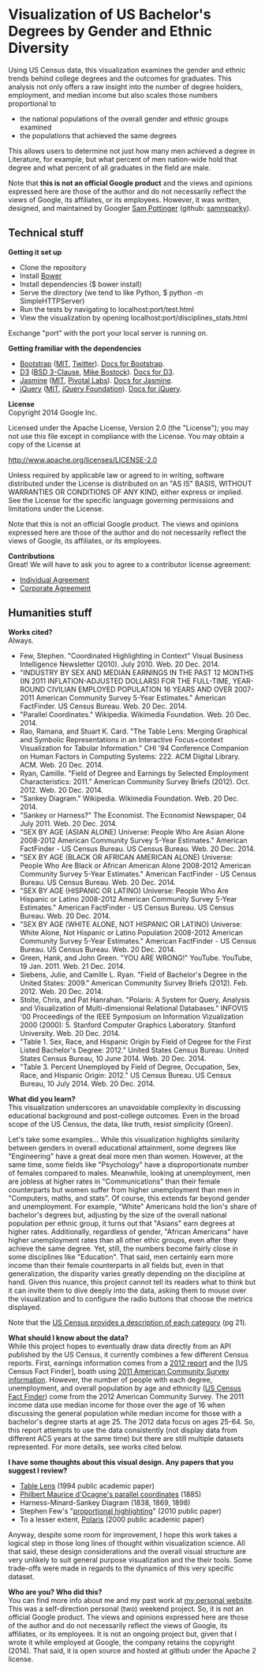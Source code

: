 Visualization of US Bachelor's Degrees by Gender and Ethnic Diversity
=====================================================================
Using US Census data, this visualization examines the gender and ethnic trends behind college degrees and the outcomes for graduates. This analysis not only offers a raw insight into the number of degree holders, employment, and median income but also scales those numbers proportional to
 - the national populations of the overall gender and ethnic groups examined
 - the populations that achieved the same degrees

This allows users to determine not just how many men achieved a degree in Literature, for example, but what percent of men nation-wide hold that degree and what percent of all graduates in the field are male.

Note that **this is not an official Google product** and the views and opinions expressed here are those of the author and do not necessarily reflect the views of Google, its affiliates, or its employees. However, it was written, designed, and maintained by Googler [Sam Pottinger](http://gleap.org) (github: [samnsparky](https://github.com/Samnsparky)).


Technical stuff
---------------
**Getting it set up**
 - Clone the repository
 - Install [Bower](http://bower.io/)
 - Install dependencies ($ bower install)
 - Serve the directory (we tend to like Python, $ python -m SimpleHTTPServer)
 - Run the tests by navigating to localhost:port/test.html
 - View the visualization by opening localhost:port/disciplines_stats.html

Exchange "port" with the port your local server is running on.

**Getting framiliar with the dependencies**
 - [Bootstrap](http://getbootstrap.com/) ([MIT](https://github.com/twbs/bootstrap/blob/master/LICENSE), [Twitter](https://twitter.com)). [Docs for Bootstrap](http://getbootstrap.com/getting-started/).
 - [D3](http://d3js.org/) ([BSD 3-Clause](http://opensource.org/licenses/BSD-3-Clause), [Mike Bostock](http://bost.ocks.org/mike/)). [Docs for D3](https://github.com/mbostock/d3/wiki).
 - [Jasmine](http://jasmine.github.io/) ([MIT](https://github.com/jasmine/jasmine/blob/master/MIT.LICENSE), [Pivotal Labs](http://pivotallabs.com/)). [Docs for Jasmine](http://jasmine.github.io/2.1/introduction.html).
 - [jQuery](http://jquery.com/) ([MIT](https://jquery.org/license/), [jQuery Foundation](https://jquery.org/)). [Docs for jQuery](http://learn.jquery.com/).

**License**  
Copyright 2014 Google Inc.

Licensed under the Apache License, Version 2.0 (the "License"); you may not use this file except in compliance with the License. You may obtain a copy of the License at

http://www.apache.org/licenses/LICENSE-2.0

Unless required by applicable law or agreed to in writing, software distributed under the License is distributed on an "AS IS" BASIS, WITHOUT WARRANTIES OR CONDITIONS OF ANY KIND, either express or implied. See the License for the specific language governing permissions and limitations under the License.

Note that this is not an official Google product. The views and opinions expressed here are those of the author and do not necessarily reflect the views of Google, its affiliates, or its employees.

**Contributions**  
Great! We will have to ask you to agree to a contributor license agreement:
 - [Individual Agreement](https://cla.developers.google.com/about/google-individual)
 - [Corporate Agreement](https://developers.google.com/open-source/cla/corporate)


Humanities stuff
---------------
**Works cited?**  
Always.
 - Few, Stephen. "Coordinated Highlighting in Context" Visual Business Intelligence Newsletter (2010). July 2010. Web. 20 Dec. 2014.
 - "INDUSTRY BY SEX AND MEDIAN EARNINGS IN THE PAST 12 MONTHS (IN 2011 INFLATION-ADJUSTED DOLLARS) FOR THE FULL-TIME, YEAR-ROUND CIVILIAN EMPLOYED POPULATION 16 YEARS AND OVER 2007-2011 American Community Survey 5-Year Estimates." American FactFinder. US Census Bureau. Web. 20 Dec. 2014.
 - "Parallel Coordinates." Wikipedia. Wikimedia Foundation. Web. 20 Dec. 2014.
 - Rao, Ramana, and Stuart K. Card. "The Table Lens: Merging Graphical and Symbolic Representations in an Interactive Focus+context Visualization for Tabular Information." CHI '94 Conference Companion on Human Factors in Computing Systems: 222. ACM Digital Library. ACM. Web. 20 Dec. 2014.
 - Ryan, Camille. "Field of Degree and Earnings by Selected Employment Characteristics: 2011." American Community Survey Briefs (2012). Oct. 2012. Web. 20 Dec. 2014.
 - "Sankey Diagram." Wikipedia. Wikimedia Foundation. Web. 20 Dec. 2014.
 - "Sankey or Harness?" The Economist. The Economist Newspaper, 04 July 2011. Web. 20 Dec. 2014.
 - "SEX BY AGE (ASIAN ALONE) Universe: People Who Are Asian Alone 2008-2012 American Community Survey 5-Year Estimates." American FactFinder - US Census Bureau. US Census Bureau. Web. 20 Dec. 2014.
 - "SEX BY AGE (BLACK OR AFRICAN AMERICAN ALONE) Universe: People Who Are Black or African American Alone 2008-2012 American Community Survey 5-Year Estimates." American FactFinder - US Census Bureau. US Census Bureau. Web. 20 Dec. 2014.
 - "SEX BY AGE (HISPANIC OR LATINO) Universe: People Who Are Hispanic or Latino 2008-2012 American Community Survey 5-Year Estimates." American FactFinder - US Census Bureau. US Census Bureau. Web. 20 Dec. 2014.
 - "SEX BY AGE (WHITE ALONE, NOT HISPANIC OR LATINO) Universe: White Alone, Not Hispanic or Latino Population 2008-2012 American Community Survey 5-Year Estimates." American FactFinder - US Census Bureau. US Census Bureau. Web. 20 Dec. 2014.
 - Green, Hank, and John Green. "YOU ARE WRONG!" YouTube. YouTube, 19 Jan. 2011. Web. 21 Dec. 2014.
 - Siebens, Julie, and Camille L. Ryan. "Field of Bachelor's Degree in the United States: 2009." American Community Survey Briefs (2012). Feb. 2012. Web. 20 Dec. 2014.
 - Stolte, Chris, and Pat Hanrahan. "Polaris: A System for Query, Analysis and Visualization of Multi-dimensional Relational Databases." INFOVIS '00 Proceedings of the IEEE Symposium on Information Vizualization 2000 (2000): 5. Stanford Computer Graphics Laboratory. Stanford University. Web. 20 Dec. 2014.
 - "Table 1. Sex, Race, and Hispanic Origin by Field of Degree for the First Listed Bachelor's Degree: 2012." United States Census Bureau. United States Census Bureau, 10 June 2014. Web. 20 Dec. 2014.
 - "Table 3. Percent Unemployed by Field of Degree, Occupation, Sex, Race, and Hispanic Origin: 2012." US Census Bureau. US Census Bureau, 10 July 2014. Web. 20 Dec. 2014.

**What did you learn?**  
This visualization underscores an unavoidable complexity in discussing educational background and post-college outcomes. Even in the broad scope of the US Census, the data, like truth, resist simplicity (Green).

Let's take some examples... While this visualization highlights similarity between genders in overall educational attainment, some degrees like "Engineering" have a great deal more men than women. However, at the same time, some fields like "Psychology" have a disproportionate number of females compared to males. Meanwhile, looking at unemployment, men are jobless at higher rates in "Communications" than their female counterparts but women suffer from higher unemployment than men in "Computers, maths, and stats". Of course, this extends far beyond gender and unemployment. For example, "White" Americans hold the lion's share of bachelor's degrees but, adjusting by the size of the overall national population per ethnic group, it turns out that "Asians" earn degrees at higher rates. Additionally, regardless of gender, "African Americans" have higher unemployment rates than all other ethic groups, even after they achieve the same degree. Yet, still, the numbers become fairly close in some disciplines like "Education". That said, men certainly earn more income than their female counterparts in all fields but, even in that generalization, the disparity varies greatly depending on the discipline at hand. Given this nuance, this project cannot tell its readers what to think but it can invite them to dive deeply into the data, asking them to mouse over the visualization and to configure the radio buttons that choose the metrics displayed.

Note that the [US Census provides a description of each category](http://www.census.gov/prod/2012pubs/acs-18.pdf) (pg 21).

**What should I know about the data?**  
While this project hopes to eventually draw data directly from an API published by the US Census, it currently combines a few different Census reports. First, earnings information comes from a [2012 report](http://www.census.gov/prod/2012pubs/acsbr11-10.pdf) and the [US Census Fact Finder], boath using [2011 American Community Survey information](http://factfinder.census.gov/faces/tableservices/jsf/pages/productview.xhtml?pid=ACS_11_5YR_S2402&prodType=table). However, the number of people with each degree, unemployment, and overall population by age and ethnicity ([US Census Fact Finder](http://factfinder.census.gov/faces/nav/jsf/pages/searchresults.xhtml?refresh=t)) come from the 2012 American Community Survey. The 2011 income data use median income for those over the age of 16 when discussing the general population while median income for those with a bachelor's degree starts at age 25. The 2012 data focus on ages 25-64. So, this report attempts to use the data consistently (not display data from different ACS years at the same time) but there are still multiple datasets represented. For more details, see works cited below.


**I have some thoughts about this visual design. Any papers that you suggest I review?**  
 - [Table Lens](https://www.cs.ubc.ca/~tmm/courses/cpsc533c-04-fall/readings/tablelens.pdf) (1994 public academic paper)
 - [Philbert Maurice d'Ocagne's parallel coordinates](http://en.wikipedia.org/wiki/Parallel_coordinates) (1885)
 - Harness-Minard-Sankey Diagram (1838, 1869, 1898)
 - Stephen Few's "[proportional highlighting](http://www.perceptualedge.com/articles/visual_business_intelligence/coordinated_highlighting_in_context.pdf)" (2010 public paper)
 - To a lesser extent, [Polaris](https://graphics.stanford.edu/papers/polaris/polaris.pdf) (2000 public academic paper)


Anyway, despite some room for improvement, I hope this work takes a logical step in those long lines of thought within visualization science. All that said, these design considerations and the overall visual structure are very unlikely to suit general purpose visualization and the their tools. Some trade-offs were made in regards to the dynamics of this very specific dataset.

**Who are you? Who did this?**  
You can find more info about me and my past work at [my personal website](http://gleap.org). This was a self-direction personal (two) weekend project. So, it is not an official Google product. The views and opinions expressed here are those of the author and do not necessarily reflect the views of Google, its affiliates, or its employees. It is not an ongoing project but, given that I wrote it while employed at Google, the company retains the copyright (2014). That said, it is open source and hosted at github under the Apache 2 license.
